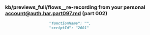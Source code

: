 ### kb/previews_full/flows__re-recording from your personal account@auth.har.part097.md (part 002)

```md
                    "functionName": "",
                    "scriptId": "2601"
```

```
